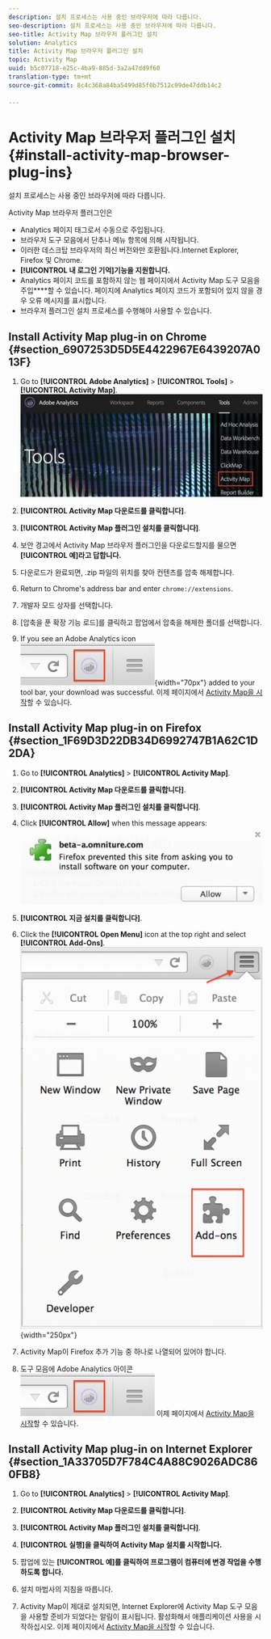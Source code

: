 ```yaml
---
description: 설치 프로세스는 사용 중인 브라우저에 따라 다릅니다.
seo-description: 설치 프로세스는 사용 중인 브라우저에 따라 다릅니다.
seo-title: Activity Map 브라우저 플러그인 설치
solution: Analytics
title: Activity Map 브라우저 플러그인 설치
topic: Activity Map
uuid: b5c07718-e25c-4ba9-885d-3a2a47dd9f60
translation-type: tm+mt
source-git-commit: 8c4c368a84ba5499d85f0b7512c99de47ddb14c2

---
```



# Activity Map 브라우저 플러그인 설치{#install-activity-map-browser-plug-ins}

설치 프로세스는 사용 중인 브라우저에 따라 다릅니다.

Activity Map 브라우저 플러그인은

* Analytics 페이지 태그로서 수동으로 주입됩니다.
* 브라우저 도구 모음에서 단추나 메뉴 항목에 의해 시작됩니다.
* 이러한 데스크탑 브라우저의 최신 버전와만 호환됩니다.Internet Explorer, Firefox 및 Chrome.
* **[!UICONTROL 내 로그인 기억]기능을 지원합니다.**
* Analytics 페이지 코드를 포함하지 않는 웹 페이지에서 Activity Map 도구 모음을 주입&#x200B;****&#x200B;할 수 있습니다. 페이지에 Analytics 페이지 코드가 포함되어 있지 않을 경우 오류 메시지를 표시합니다.
* 브라우저 플러그인 설치 프로세스를 수행해야 사용할 수 있습니다.

## Install Activity Map plug-in on Chrome {#section_6907253D5D5E4422967E6439207A013F}

1. Go to **[!UICONTROL Adobe Analytics]** &gt; **[!UICONTROL Tools]** &gt; **[!UICONTROL Activity Map]**.  ![](assets/install_am.png)

1. **[!UICONTROL Activity Map 다운로드를 클릭합니다]**.
1. **[!UICONTROL Activity Map 플러그인 설치를 클릭합니다]**.
1. 보안 경고에서 Activity Map 브라우저 플러그인을 다운로드할지를 물으면 **[!UICONTROL 예]라고 답합니다.**
1. 다운로드가 완료되면, .zip 파일의 위치를 찾아 컨텐츠를 압축 해제합니다.
1. Return to Chrome's address bar and enter `chrome://extensions`.
1. 개발자 모드 상자를 선택합니다.
1. [압축을 푼 확장 기능 로드]를 클릭하고 팝업에서 압축을 해제한 폴더를 선택합니다.
1. If you see an Adobe Analytics icon  ![](assets/an_icon.png){width="70px"} added to your tool bar, your download was successful. 이제 페이지에서 [Activity Map을 시작](/help/analyze/activity-map/activitymap-getting-started/activitymap-getting-started-users/activitymap-launch.md)할 수 있습니다.

## Install Activity Map plug-in on Firefox {#section_1F69D3D22DB34D6992747B1A62C1D2DA}

1. Go to **[!UICONTROL Analytics]** &gt; **[!UICONTROL Activity Map]**.

1. **[!UICONTROL Activity Map 다운로드를 클릭합니다]**.
1. **[!UICONTROL Activity Map 플러그인 설치를 클릭합니다]**.
1. Click **[!UICONTROL Allow]** when this message appears: ![](assets/firefox_install2.png)

1. **[!UICONTROL 지금 설치를 클릭합니다]**.
1. Click the **[!UICONTROL Open Menu]** icon at the top right and select **[!UICONTROL Add-Ons]**. ![](assets/firefox_install3.png){width="250px"}

1. Activity Map이 Firefox 추가 기능 중 하나로 나열되어 있어야 합니다.
1. 도구 모음에 Adobe Analytics 아이콘 ![이 추가된 것이 표이면 다운로드가 제대로 된 것입니다. ](assets/an_icon.png) 이제 페이지에서 [Activity Map을 시작](/help/analyze/activity-map/activitymap-getting-started/activitymap-getting-started-users/activitymap-launch.md)할 수 있습니다.

## Install Activity Map plug-in on Internet Explorer {#section_1A33705D7F784C4A88C9026ADC860FB8}

1. Go to **[!UICONTROL Analytics]** &gt; **[!UICONTROL Activity Map]**.

1. **[!UICONTROL Activity Map 다운로드를 클릭합니다]**.
1. **[!UICONTROL Activity Map 플러그인 설치를 클릭합니다]**.
1. **[!UICONTROL 실행]을 클릭하여 Activity Map 설치를 시작합니다.**
1. 팝업에 있는 **[!UICONTROL 예]를 클릭하여 프로그램이 컴퓨터에 변경 작업을 수행하도록 합니다.**
1. 설치 마법사의 지침을 따릅니다.
1. Activity Map이 제대로 설치되면, Internet Explorer에 Activity Map 도구 모음을 사용할 준비가 되었다는 알림이 표시됩니다. 활성화해서 애플리케이션 사용을 시작하십시오. 이제 페이지에서 [Activity Map을 시작](/help/analyze/activity-map/activitymap-getting-started/activitymap-getting-started-users/activitymap-launch.md)할 수 있습니다.

